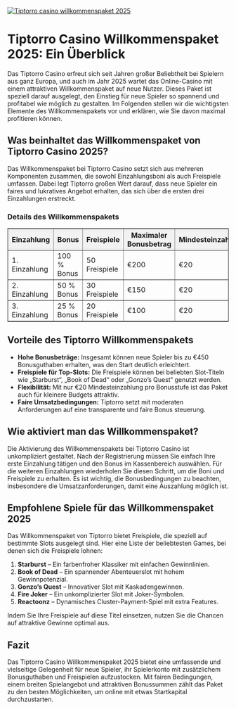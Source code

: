[![Tiptorro casino willkommenspaket 2025](https://123-caf.pages.dev/gitsignup.png)](https://vrmoo.ru/Bt82HjjY)

<h1>Tiptorro Casino Willkommenspaket 2025: Ein Überblick</h1>  <p>Das Tiptorro Casino erfreut sich seit Jahren großer Beliebtheit bei Spielern aus ganz Europa, und auch im Jahr 2025 wartet das Online-Casino mit einem attraktiven Willkommenspaket auf neue Nutzer. Dieses Paket ist speziell darauf ausgelegt, den Einstieg für neue Spieler so spannend und profitabel wie möglich zu gestalten. Im Folgenden stellen wir die wichtigsten Elemente des Willkommenspakets vor und erklären, wie Sie davon maximal profitieren können.</p>  <h2>Was beinhaltet das Willkommenspaket von Tiptorro Casino 2025?</h2>  <p>Das Willkommenspaket bei Tiptorro Casino setzt sich aus mehreren Komponenten zusammen, die sowohl Einzahlungsboni als auch Freispiele umfassen. Dabei legt Tiptorro großen Wert darauf, dass neue Spieler ein faires und lukratives Angebot erhalten, das sich über die ersten drei Einzahlungen erstreckt.</p>  <h3>Details des Willkommenspakets</h3>  <table border="1" cellpadding="8" cellspacing="0" style="border-collapse: collapse; width: 100%; max-width: 600px;">   <thead>     <tr style="background-color: #f2f2f2;">       <th>Einzahlung</th>       <th>Bonus</th>       <th>Freispiele</th>       <th>Maximaler Bonusbetrag</th>       <th>Mindesteinzahlung</th>     </tr>   </thead>   <tbody>     <tr>       <td>1. Einzahlung</td>       <td>100 % Bonus</td>       <td>50 Freispiele</td>       <td>€200</td>       <td>€20</td>     </tr>     <tr>       <td>2. Einzahlung</td>       <td>50 % Bonus</td>       <td>30 Freispiele</td>       <td>€150</td>       <td>€20</td>     </tr>     <tr>       <td>3. Einzahlung</td>       <td>25 % Bonus</td>       <td>20 Freispiele</td>       <td>€100</td>       <td>€20</td>     </tr>   </tbody> </table>  <h2>Vorteile des Tiptorro Willkommenspakets</h2>  <ul>   <li><strong>Hohe Bonusbeträge:</strong> Insgesamt können neue Spieler bis zu €450 Bonusguthaben erhalten, was den Start deutlich erleichtert.</li>   <li><strong>Freispiele für Top-Slots:</strong> Die Freispiele können bei beliebten Slot-Titeln wie „Starburst“, „Book of Dead“ oder „Gonzo’s Quest“ genutzt werden.</li>   <li><strong>Flexibilität:</strong> Mit nur €20 Mindesteinzahlung pro Bonusstufe ist das Paket auch für kleinere Budgets attraktiv.</li>   <li><strong>Faire Umsatzbedingungen:</strong> Tiptorro setzt mit moderaten Anforderungen auf eine transparente und faire Bonus steuerung.</li> </ul>  <h2>Wie aktiviert man das Willkommenspaket?</h2>  <p>Die Aktivierung des Willkommenspakets bei Tiptorro Casino ist unkompliziert gestaltet. Nach der Registrierung müssen Sie einfach Ihre erste Einzahlung tätigen und den Bonus im Kassenbereich auswählen. Für die weiteren Einzahlungen wiederholen Sie diesen Schritt, um die Boni und Freispiele zu erhalten. Es ist wichtig, die Bonusbedingungen zu beachten, insbesondere die Umsatzanforderungen, damit eine Auszahlung möglich ist.</p>  <h2>Empfohlene Spiele für das Willkommenspaket 2025</h2>  <p>Das Willkommenspaket von Tiptorro bietet Freispiele, die speziell auf bestimmte Slots ausgelegt sind. Hier eine Liste der beliebtesten Games, bei denen sich die Freispiele lohnen:</p>  <ol>   <li><strong>Starburst</strong> – Ein farbenfroher Klassiker mit einfachen Gewinnlinien.</li>   <li><strong>Book of Dead</strong> – Ein spannender Abenteuerslot mit hohem Gewinnpotenzial.</li>   <li><strong>Gonzo’s Quest</strong> – Innovativer Slot mit Kaskadengewinnen.</li>   <li><strong>Fire Joker</strong> – Ein unkomplizierter Slot mit Joker-Symbolen.</li>   <li><strong>Reactoonz</strong> – Dynamisches Cluster-Payment-Spiel mit extra Features.</li> </ol>  <p>Indem Sie Ihre Freispiele auf diese Titel einsetzen, nutzen Sie die Chancen auf attraktive Gewinne optimal aus.</p>  <h2>Fazit</h2>  <p>Das Tiptorro Casino Willkommenspaket 2025 bietet eine umfassende und vielseitige Gelegenheit für neue Spieler, ihr Spielerkonto mit zusätzlichem Bonusguthaben und Freispielen aufzustocken. Mit fairen Bedingungen, einem breiten Spielangebot und attraktiven Bonussummen zählt das Paket zu den besten Möglichkeiten, um online mit etwas Startkapital durchzustarten.</p>